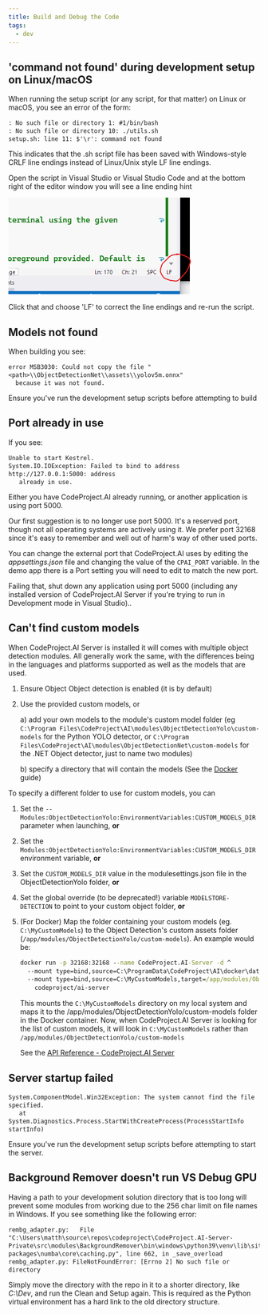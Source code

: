 ```yaml
---
title: Build and Debug the Code
tags:
  - dev
---
```


## 'command not found' during development setup on Linux/macOS

When running the setup script (or any script, for that matter) on Linux or macOS, you see an error of the form:

```
: No such file or directory 1: #1/bin/bash
: No such file or directory 10: ./utils.sh
setup.sh: line 11: $'\r': command not found
```

This indicates that the .sh script file has been saved with Windows-style CRLF line endings instead of Linux/Unix style LF line endings.

Open the script in Visual Studio or Visual Studio Code and at the bottom right of the editor window you will see a line ending hint

![CRLF line ending hint](../img/CRLF.png)

Click that and choose 'LF' to correct the line endings and re-run the script.

## Models not found

When building you see:

```
error MSB3030: Could not copy the file "<path>\\ObjectDetectionNet\\assets\\yolov5m.onnx"
  because it was not found.
```

Ensure you've run the development setup scripts before attempting to build


## Port already in use

If you see:
```text title=''
Unable to start Kestrel.
System.IO.IOException: Failed to bind to address http://127.0.0.1:5000: address 
   already in use.
```
Either you have CodeProject.AI already running, or another application is using 
port 5000.

Our first suggestion is to no longer use port 5000. It's a reserved port, though
not all operating systems are actively using it. We prefer port 32168 since it's
easy to remember and well out of harm's way of other used ports.

You can change the external port that CodeProject.AI uses by editing the 
<i>appsettings.json</i> file and changing the value of the <code>CPAI_PORT</code> 
variable. In the demo app there is a Port setting you will need to edit to match 
the new port.

Failing that, shut down any application using port 5000 (including any installed version of CodeProject.AI Server if you're trying to run in Development mode in Visual Studio)..


## Can't find custom models

When CodeProject.AI Server is installed it will comes with multiple object detection modules.
All generally work the same, with the differences being in the languages and platforms supported as well as the models that are used.

1. Ensure Object Object detection is enabled (it is by default)
2. Use the provided custom models, or 

    a) add your own models to the module's custom model folder  (eg `C:\Program Files\CodeProject\AI\modules\ObjectDetectionYolo\custom-models` for the Python YOLO detector, or `C:\Program Files\CodeProject\AI\modules\ObjectDetectionNet\custom-models` for the .NET Object detector, just to name two modules) 

    b) specify a directory that will contain the models (See the [Docker](../install/running_in_docker.md) guide)

To specify a different folder to use for custom models, you can

1. Set the `--Modules:ObjectDetectionYolo:EnvironmentVariables:CUSTOM_MODELS_DIR` parameter when launching, <b>or</b>
2. Set the `Modules:ObjectDetectionYolo:EnvironmentVariables:CUSTOM_MODELS_DIR` environment variable, <b>or</b>
3. Set the `CUSTOM_MODELS_DIR` value in the modulesettings.json file in the ObjectDetectionYolo folder, <b>or</b>
4. Set the global override (to be deprecated!) variable `MODELSTORE-DETECTION` to point to your custom object folder, <b>or</b>
5. (For Docker) Map the folder containing your custom models (eg. `C:\MyCustomModels`) to the Object 
   Detection's custom assets folder (`/app/modules/ObjectDetectionYolo/custom-models`). An
  example would be:

    ``` cmd
    docker run -p 32168:32168 --name CodeProject.AI-Server -d ^
      --mount type=bind,source=C:\ProgramData\CodeProject\AI\docker\data,target=/etc/codeproject/ai ^
      --mount type=bind,source=C:\MyCustomModels,target=/app/modules/ObjectDetectionYolo/custom-models,readonly 
        codeproject/ai-server
    ```

    This mounts the `C:\MyCustomModels` directory on my local system and maps it to the /app/modules/ObjectDetectionYolo/custom-models folder in the Docker container. Now, when CodeProject.AI Server is looking for the list of custom models, it will look in `C:\MyCustomModels` rather than `/app/modules/ObjectDetectionYolo/custom-models`

    See the [API Reference - CodeProject.AI Server](https://codeproject.github.io/codeproject.ai/api/api_reference.html)


## Server startup failed

```
System.ComponentModel.Win32Exception: The system cannot find the file specified.
   at System.Diagnostics.Process.StartWithCreateProcess(ProcessStartInfo startInfo)
```

Ensure you've run the development setup scripts before attempting to start the server.

## Background Remover doesn't run VS Debug GPU

Having a path to your development solution directory that is too long will prevent some modules from working due to the 256 char limit on file names in Windows. If you see something like the following error:

```
rembg_adapter.py:   File "C:\Users\matth\source\repos\codeproject\CodeProject.AI-Server-Private\src\modules\BackgroundRemover\bin\windows\python39\venv\lib\site-packages\numba\core\caching.py", line 662, in _save_overload
rembg_adapter.py: FileNotFoundError: [Errno 2] No such file or directory
```

Simply move the directory with the repo in it to a shorter directory, like _C:\Dev_, and run the Clean and Setup again. This is required as the Python virtual environment has a hard link to the old directory structure.